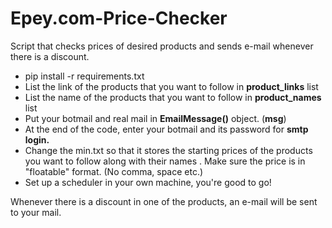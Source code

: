 # Epey.com-Price-Checker
Script that checks prices of desired products and sends e-mail whenever there is a discount.

* pip install -r requirements.txt
* List the link of the products that you want to follow in **product_links** list
* List the name of the products that you want to follow in **product_names** list
* Put your botmail and real mail in **EmailMessage()** object. (**msg**)
* At the end of the code, enter your botmail and its password for **smtp login.**
* Change the min.txt so that it stores the starting prices of the products you want to follow along with their names . Make sure the price is in "floatable" format. (No comma, space etc.)
* Set up a scheduler in your own machine, you're good to go!

Whenever there is a discount in one of the products, an e-mail will be sent to your mail.



